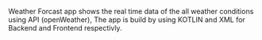 Weather Forcast app shows the real time data of the all weather conditions using API (openWeather),
The app is build by using KOTLIN and XML for Backend and Frontend respectivly.
